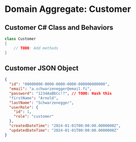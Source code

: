 # Domain Aggregate: Customer

## Customer C# Class and Behaviors

```csharp
class Customer
{
    // TODO: Add methods
}
```

## Customer JSON Object

```json
{
  "id": "00000000-0000-0000-0000-000000000000",
  "email": "a.schwarzenegger@email.fi",
  "password": "1234AaBbCc!?", // TODO: Hash this
  "firstName": "Arnold",
  "lastName": "Schwarzenegger",
  "userRole": {
    "id": 1,
    "role": "customer"
  },
  "createdDateTime": "2024-01-01T00:00:00.0000000Z",
  "updatedDateTime": "2024-01-01T00:00:00.0000000Z"
}
```
